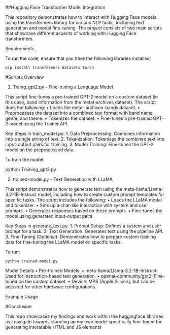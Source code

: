 ##Hugging Face Transformer Model Integration

This repository demonstrates how to interact with Hugging Face models using the transformers library for various NLP tasks, including text generation and model fine-tuning. The project consists of two main scripts that showcase different aspects of working with Hugging Face transformers.

Requirements

To run the code, ensure that you have the following libraries installed:

```pip install transformers datasets torch```

#Scripts Overview

1. Traing_gpt2.py - Fine-tuning a Language Model

This script fine-tunes a pre-trained GPT-2 model on a custom dataset (in this case, band information from the metal-archives dataset). The script does the following:
	•	Loads the metal-archives-bands dataset.
	•	Preprocesses the dataset into a combined text format with band name, genre, and theme.
	•	Tokenizes the dataset.
	•	Fine-tunes a pre-trained GPT-2 model using the Trainer API.

Key Steps in train_model.py:
	1.	Data Preprocessing: Combines information into a single string of text.
	2.	Tokenization: Tokenizes the combined text into input-output pairs for training.
	3.	Model Training: Fine-tunes the GPT-2 model on the preprocessed data.

To train the model:

python Training_gpt2.py

2. trained-model.py - Text Generation with LLaMA

This script demonstrates how to generate text using the meta-llama/Llama-3.2-1B-Instruct model, including how to create custom prompt templates for specific tasks. The script includes the following:
	•	Loads the LLaMA model and tokenizer.
	•	Sets up a chat-like interaction with system and user prompts.
	•	Generates responses based on these prompts.
	•	Fine-tunes the model using generated input-output pairs.

Key Steps in generate_text.py:
	1.	Prompt Setup: Defines a system and user prompt for a task.
	2.	Text Generation: Generates text using the pipeline API.
	3.	Fine-Tuning (Optional): Demonstrates how to prepare custom training data for fine-tuning the LLaMA model on specific tasks.

To run:

```python trained-model.py```

Model Details
	•	Pre-trained Models:
	•	meta-llama/Llama-3.2-1B-Instruct: Used for instruction-based text generation.
	•	openai-community/gpt2: Fine-tuned on the custom dataset.
	•	Device: MPS (Apple Silicon), but can be adjusted for other hardware configurations.

Example Usage


#Conclusion

This repo showcases my findings and work within the huggingface libraries as I navigate towards standing up my own model specfically fine-tuned for generating interatable HTML and JS elements 
